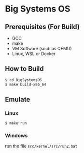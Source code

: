 # Big Systems OS


## Prerequisites (For Build)
* GCC
* make
* VM Software (such as QEMU)
* Linux, WSL or Docker 

## How to Build
```bash
$ cd BigSystemsOS
$ make build-x86_64
```

## Emulate
### Linux
```bash
$ make run
```

### Windows
run the file `src/kernel/src/run2.bat`
